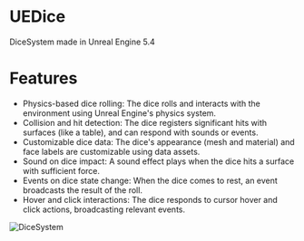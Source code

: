 # UEDice
 DiceSystem made in Unreal Engine 5.4

# Features
* Physics-based dice rolling: The dice rolls and interacts with the environment using Unreal Engine's physics system.
* Collision and hit detection: The dice registers significant hits with surfaces (like a table), and can respond with sounds or events.
* Customizable dice data: The dice's appearance (mesh and material) and face labels are customizable using data assets.
* Sound on dice impact: A sound effect plays when the dice hits a surface with sufficient force.
* Events on dice state change: When the dice comes to rest, an event broadcasts the result of the roll.
* Hover and click interactions: The dice responds to cursor hover and click actions, broadcasting relevant events.

 
![DiceSystem](https://github.com/user-attachments/assets/144ccbc2-6b5c-478f-8368-e4ccf23f808b)
